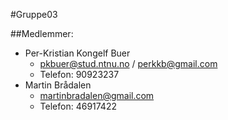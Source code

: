 #Gruppe03

##Medlemmer:
* Per-Kristian Kongelf Buer
    * pkbuer@stud.ntnu.no / perkkb@gmail.com
    * Telefon: 90923237
* Martin Brådalen
    * martinbradalen@gmail.com
    * Telefon: 46917422